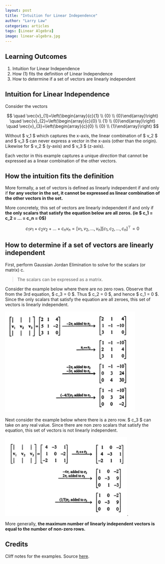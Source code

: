 ```yaml
---
layout: post
title: "Intuition for Linear Independence"
author: "Larry Law"
categories: articles
tags: [Linear Algebra]
image: linear-algebra.jpg
---
```


## Learning Outcomes
1. Intuition for Linear Independence
2. How (1) fits the definition of Linear Independence
3. How to determine if a set of vectors are linearly independent

## Intuition for Linear Independence
Consider the vectors 

$$
\quad \vec{v}_{1}=\left(\begin{array}{c}{1} \\ {0} \\ {0}\end{array}\right) 
\quad \vec{v}_{2}=\left(\begin{array}{c}{0} \\ {1} \\ {0}\end{array}\right) 
\quad \vec{v}_{3}=\left(\begin{array}{c}{0} \\ {0} \\ {1}\end{array}\right)
$$

Without \$ v_1 \$ which captures the x-axis, the linear combination of \$ v_2 \$ and \$ v_3 \$ can never express a vector in the x-axis (other than the origin). Likewise for \$ v_2 \$ (y-axis) and \$ v_3 \$ (z-axis).

Each vector in this example captures a unique _direction_ that cannot be expressed as a linear combination of the other vectors.

## How the intuition fits the definition
More formally, a set of vectors is defined as linearly independent if and only if **for any vector in the set, it cannot be expressed as linear combination of the other vectors in the set.**

More concretely, this set of vectors are linearly independent if and only if **the only scalars that satisfy the equation below are all zeros. (ie \$ c_1 = c_2 = ... = c_n = 0\$)**

$$
c_1v_1 + c_2v_2 + ... + c_nv_n = [v_1, v_2, ..., v_n][c_1,c_2, ..., c_n]^{\top} = 0
$$

## How to determine if a set of vectors are linearly independent

First, perform Gaussian Jordan Elimination to solve for the scalars (or matrix) c.
> The scalars can be expressed as a matrix. 

Consider the example below where there are no zero rows. Observe that from the 3rd equation, \$ c_3 = 0 \$. Thus \$ c_2 = 0 \$, and hence \$ c_1 = 0 \$. Since the only scalars that satisfy the equation are all zeroes, this set of vectors is linearly independent.

![linear-independence](/assets/img/linearly-independent.jpg)

Next consider the example below where there is a zero row. \$ c_3 \$ can take on any real value. Since there are non zero scalars that satisfy the equation, this set of vectors is not linearly independent.

![linear-dependence](/assets/img/linearly-dependent.jpg).

More generally, **the maximum number of linearly independent vectors is equal to the number of non-zero rows.**

## Credits
Cliff notes for the examples. Source [here](https://www.cliffsnotes.com/study-guides/algebra/linear-algebra/real-euclidean-vector-spaces/linear-independence).
